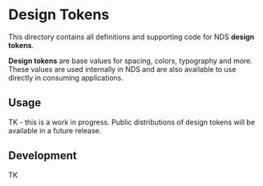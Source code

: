# Design Tokens

This directory contains all definitions and supporting code for NDS **design tokens**.

**Design tokens** are base values for spacing, colors, typography and more. These values
are used internally in NDS and are also available to use directly in consuming applications.

## Usage

TK - this is a work in progress. Public distributions of design tokens will be available in a future release.

## Development

TK

